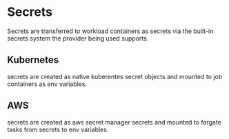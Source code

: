 # Secrets

Secrets are transferred to workload containers as secrets via the built-in secrets system the provider being used supports.

## Kubernetes

secrets are created as native kuberentes secret objects and mounted to job containers as env variables.

## AWS

secrets are created as aws secret manager secrets and mounted to fargate tasks from secrets to env variables.

